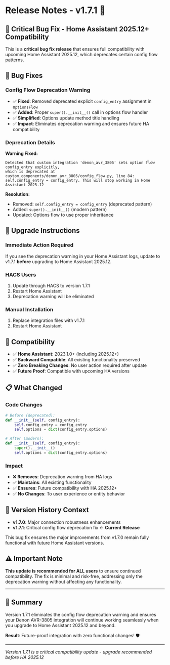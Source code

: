 # Release Notes - v1.7.1 🐛

## 🚨 **Critical Bug Fix - Home Assistant 2025.12+ Compatibility**

This is a **critical bug fix release** that ensures full compatibility with upcoming Home Assistant 2025.12, which deprecates certain config flow patterns.

## 🔧 **Bug Fixes**

### **Config Flow Deprecation Warning**
- ✅ **Fixed**: Removed deprecated explicit `config_entry` assignment in `OptionsFlow`
- ✅ **Added**: Proper `super().__init__()` call in options flow handler
- ✅ **Simplified**: Options update method title handling
- ✅ **Impact**: Eliminates deprecation warning and ensures future HA compatibility

### **Deprecation Details**
**Warning Fixed:**
```
Detected that custom integration 'denon_avr_3805' sets option flow config_entry explicitly,
which is deprecated at custom_components/denon_avr_3805/config_flow.py, line 84:
self.config_entry = config_entry. This will stop working in Home Assistant 2025.12
```

**Resolution:**
- Removed: `self.config_entry = config_entry` (deprecated pattern)
- Added: `super().__init__()` (modern pattern)
- Updated: Options flow to use proper inheritance

## 🚀 **Upgrade Instructions**

### **Immediate Action Required**
If you see the deprecation warning in your Home Assistant logs, update to v1.7.1 **before** upgrading to Home Assistant 2025.12.

### **HACS Users**
1. Update through HACS to version 1.7.1
2. Restart Home Assistant
3. Deprecation warning will be eliminated

### **Manual Installation**
1. Replace integration files with v1.7.1
2. Restart Home Assistant

## 🎯 **Compatibility**

- ✅ **Home Assistant**: 2023.1.0+ (including 2025.12+)
- ✅ **Backward Compatible**: All existing functionality preserved
- ✅ **Zero Breaking Changes**: No user action required after update
- ✅ **Future Proof**: Compatible with upcoming HA versions

## 📋 **What Changed**

### **Code Changes**
```python
# Before (deprecated):
def __init__(self, config_entry):
    self.config_entry = config_entry
    self.options = dict(config_entry.options)

# After (modern):
def __init__(self, config_entry):
    super().__init__()
    self.options = dict(config_entry.options)
```

### **Impact**
- ❌ **Removes**: Deprecation warning from HA logs
- ✅ **Maintains**: All existing functionality
- ✅ **Ensures**: Future compatibility with HA 2025.12+
- ✅ **No Changes**: To user experience or entity behavior

## 🔄 **Version History Context**

- **v1.7.0**: Major connection robustness enhancements
- **v1.7.1**: Critical config flow deprecation fix ← **Current Release**

This bug fix ensures the major improvements from v1.7.0 remain fully functional with future Home Assistant versions.

## ⚠️ **Important Note**

**This update is recommended for ALL users** to ensure continued compatibility. The fix is minimal and risk-free, addressing only the deprecation warning without affecting any functionality.

---

## 🎯 **Summary**

Version 1.7.1 eliminates the config flow deprecation warning and ensures your Denon AVR-3805 integration will continue working seamlessly when you upgrade to Home Assistant 2025.12 and beyond.

**Result**: Future-proof integration with zero functional changes! 🛡️

---

*Version 1.7.1 is a critical compatibility update - upgrade recommended before HA 2025.12*